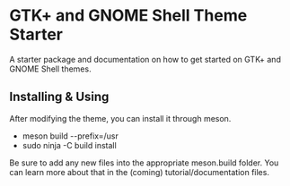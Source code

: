# GTK+ and GNOME Shell Theme Starter

A starter package and documentation on how to get started on GTK+ and GNOME Shell themes.

## Installing & Using

After modifying the theme, you can install it through meson.

- meson build --prefix=/usr
- sudo ninja -C build install

Be sure to add any new files into the appropriate meson.build folder. You can learn more about
that in the (coming) tutorial/documentation files.
